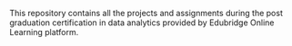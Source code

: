 This repository contains all the projects and assignments during the post graduation certification in data analytics provided by Edubridge Online Learning platform.  
